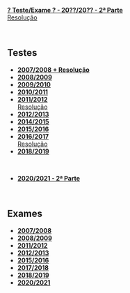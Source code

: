 [**? Teste/Exame ? - 20??/20?? - 2ª Parte**](POO-idfk-2021-pt2.pdf)
<br> [Resolução](idfk-res.md)

<br>

## Testes
* [**2007/2008 + Resolução**](POO-Teste-0708-res.pdf)
* [**2008/2009**](POO-Teste-0809.pdf)
* [**2009/2010**](POO-Teste-0910.pdf)
* [**2010/2011**](POO-Teste-1011.pdf)
* [**2011/2012**](POO-Teste-1112.pdf)
<br> [Resolução](POO-Teste-1112-res.pdf)
* [**2012/2013**](POO-Teste-1213.pdf)
* [**2014/2015**](POO-Teste-1415.pdf)
* [**2015/2016**](POO-Teste-1516.pdf)
* [**2016/2017**](POO-Teste-1617.pdf)
<br> [Resolução](POO-Teste-1617-res.pdf)
* [**2018/2019**](POO-Teste-1819.pdf)

<br>

* [**2020/2021 - 2ª Parte**](POO-Teste-2021-pt2.pdf)

<br>

## Exames
* [**2007/2008**](POO-Exame-0708.pdf)
* [**2008/2009**](POO-Exame-0809.pdf)
* [**2011/2012**](POO-Exame-1112.pdf)
* [**2012/2013**](POO-Exame-1213.pdf)
* [**2015/2016**](POO-Exame-1516.pdf)
* [**2017/2018**](POO-Exame-1718.pdf)
* [**2018/2019**](POO-Exame-1819.pdf)
* [**2020/2021**](POO-Exame-2021.pdf)

<br>
